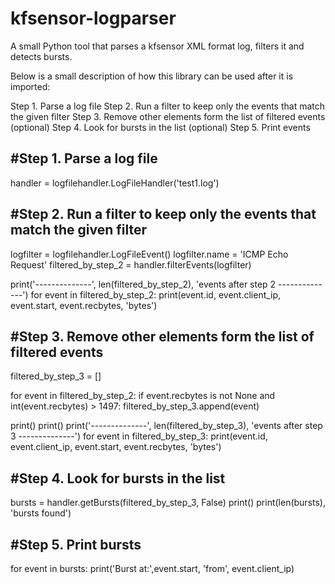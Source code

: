 kfsensor-logparser
==================

A small Python tool that parses a kfsensor XML format log, filters it and detects bursts.

Below is a small description of how this library can be used after it is imported:

Step 1. Parse a log file
Step 2. Run a filter to keep only the events that match the given filter
Step 3. Remove other elements form the list of filtered events (optional)
Step 4. Look for bursts in the list (optional)
Step 5. Print events

#Step 1. Parse a log file
-------------------------
handler = logfilehandler.LogFileHandler('test1.log')

#Step 2. Run a filter to keep only the events that match the given filter
-------------------------------------------------------------------------
logfilter = logfilehandler.LogFileEvent()
logfilter.name = 'ICMP Echo Request'
filtered_by_step_2 = handler.filterEvents(logfilter)

print('--------------', len(filtered_by_step_2), 'events after step 2 --------------')
for event in filtered_by_step_2:
    print(event.id, event.client_ip, event.start, event.recbytes, 'bytes')

#Step 3. Remove other elements form the list of filtered events
---------------------------------------------------------------
filtered_by_step_3 = []

for event in filtered_by_step_2:
    if event.recbytes is not None and int(event.recbytes) > 1497:
        filtered_by_step_3.append(event)

print()
print()
print('--------------', len(filtered_by_step_3), 'events after step 3 --------------')
for event in filtered_by_step_3:
    print(event.id, event.client_ip, event.start, event.recbytes, 'bytes')

#Step 4. Look for bursts in the list
------------------------------------
bursts = handler.getBursts(filtered_by_step_3, False)
print()
print(len(bursts), 'bursts found')

#Step 5. Print bursts
---------------------
for event in bursts:
    print('Burst at:',event.start, 'from', event.client_ip)
